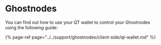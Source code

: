 # Ghostnodes

You can find out how to use your QT wallet to control your Ghostnodes using the following guide:

{% page-ref page="../../support/ghostnodes/client-side/qt-wallet.md" %}

